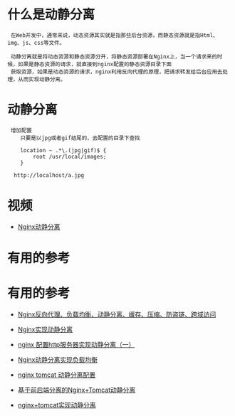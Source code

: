 # 什么是动静分离

     在Web开发中，通常来说，动态资源其实就是指那些后台资源，而静态资源就是指Html、img、js、css等文件。

     动静分离就是将动态资源和静态资源分开，将静态资源部署在Nginx上，当一个请求来的时候，如果是静态资源的请求，就直接到nginx配置的静态资源目录下面
     获取资源，如果是动态资源的请求，nginx利用反向代理的原理，把请求转发给后台应用去处理，从而实现动静分离。


# 动静分离

     增加配置
        只要是以jpg或者gif结尾的，去配置的目录下查找
        
        location ~ .*\.(jpg|gif)$ {
            root /usr/local/images;
        }
        
      http://localhost/a.jpg



# 视频

* [Nginx动静分离](https://www.bilibili.com/video/av68136734?p=4)



# 有用的参考
# 有用的参考

* [Nginx反向代理、负载均衡、动静分离、缓存、压缩、防盗链、跨域访问](https://www.cnblogs.com/ph7seven/p/9932712.html)

* [Nginx实现动静分离](https://www.jianshu.com/p/037a088eca4f)
* [nginx 配置http服务器实现动静分离（一）](https://my.oschina.net/u/4034639/blog/3074294)
* [Nginx动静分离实现负载均衡](https://cloud.tencent.com/developer/news/264359)
* [nginx tomcat 动静分离配置](https://blog.csdn.net/a1161638319/article/details/78389247)
* [基于前后端分离的Nginx+Tomcat动静分离](https://blog.csdn.net/weixin_34191845/article/details/93628653)
* [nginx+tomcat实现动静分离](https://www.cnblogs.com/xiaoblog/p/4241086.html)
